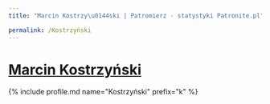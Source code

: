 ```yaml
---
title: "Marcin Kostrzy\u0144ski | Patromierz - statystyki Patronite.pl"

permalink: /Kostrzyński
---
```


# [Marcin Kostrzyński](https://patronite.pl/Kostrzyński)

{% include profile.md name="Kostrzyński" prefix="k" %}
